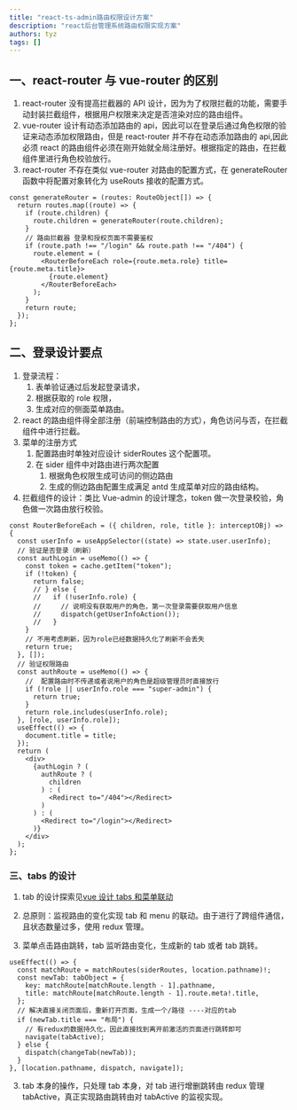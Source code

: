 ```yaml
---
title: "react-ts-admin路由权限设计方案"
description: "react后台管理系统路由权限实现方案"
authors: tyz
tags: []
---
```


<!--truncate-->

## 一、react-router 与 vue-router 的区别

1. react-router 没有提高拦截器的 API 设计，因为为了权限拦截的功能，需要手动封装拦截组件，根据用户权限来决定是否渲染对应的路由组件。
2. vue-router 设计有动态添加路由的 api，因此可以在登录后通过角色权限的验证来动态添加权限路由，但是 react-router 并不存在动态添加路由的 api,因此必须 react 的路由组件必须在刚开始就全局注册好。根据指定的路由，在拦截组件里进行角色校验放行。
3. react-router 不存在类似 vue-router 对路由的配置方式，在 generateRouter 函数中将配置对象转化为 useRouts 接收的配置方式。

```tsx
const generateRouter = (routes: RouteObject[]) => {
  return routes.map((route) => {
    if (route.children) {
      route.children = generateRouter(route.children);
    }
    // 路由拦截器 登录和授权页面不需要鉴权
    if (route.path !== "/login" && route.path !== "/404") {
      route.element = (
        <RouterBeforeEach role={route.meta.role} title={route.meta.title}>
          {route.element}
        </RouterBeforeEach>
      );
    }
    return route;
  });
};
```

## 二、登录设计要点

1. 登录流程：
   1. 表单验证通过后发起登录请求，
   2. 根据获取的 role 权限，
   3. 生成对应的侧面菜单路由。
2. react 的路由组件得全部注册（前端控制路由的方式），角色访问与否，在拦截组件中进行拦截。
3. 菜单的注册方式
   1. 配置路由时单独对应设计 siderRoutes 这个配置项。
   2. 在 sider 组件中对路由进行两次配置
      1. 根据角色权限生成可访问的侧边路由
      2. 生成的侧边路由配置生成满足 antd 生成菜单对应的路由结构。
4. 拦截组件的设计：类比 Vue-admin 的设计理念，token 做一次登录校验，角色做一次路由放行校验。

```tsx
const RouterBeforeEach = ({ children, role, title }: interceptOBj) => {
  const userInfo = useAppSelector((state) => state.user.userInfo);
  // 验证是否登录（刷新）
  const authLogin = useMemo(() => {
    const token = cache.getItem("token");
    if (!token) {
      return false;
      // } else {
      //   if (!userInfo.role) {
      //     // 说明没有获取用户的角色，第一次登录需要获取用户信息
      //     dispatch(getUserInfoAction());
      //   }
    }
    // 不用考虑刷新，因为role已经数据持久化了刷新不会丢失
    return true;
  }, []);
  // 验证权限路由
  const authRoute = useMemo(() => {
    //  配置路由时不传递或者说用户的角色是超级管理员时直接放行
    if (!role || userInfo.role === "super-admin") {
      return true;
    }
    return role.includes(userInfo.role);
  }, [role, userInfo.role]);
  useEffect(() => {
    document.title = title;
  });
  return (
    <div>
      {authLogin ? (
        authRoute ? (
          children
        ) : (
          <Redirect to="/404"></Redirect>
        )
      ) : (
        <Redirect to="/login"></Redirect>
      )}
    </div>
  );
};
```

### 三、tabs 的设计

1. tab 的设计探索见[vue 设计 tabs 和菜单联动](https://sunburst89757.github.io/my-blogs/blog/vue-login-design)

1. 总原则：监视路由的变化实现 tab 和 menu 的联动。由于进行了跨组件通信，且状态数量过多，使用 redux 管理。
1. 菜单点击路由跳转，tab 监听路由变化，生成新的 tab 或者 tab 跳转。

```tsx
useEffect(() => {
  const matchRoute = matchRoutes(siderRoutes, location.pathname)!;
  const newTab: tabObject = {
    key: matchRoute[matchRoute.length - 1].pathname,
    title: matchRoute[matchRoute.length - 1].route.meta!.title,
  };
  // 解决直接关闭页面后，重新打开页面，生成一个/路径 ----对应的tab
  if (newTab.title === "布局") {
    // 有redux的数据持久化，因此直接找到离开前激活的页面进行跳转即可
    navigate(tabActive);
  } else {
    dispatch(changeTab(newTab));
  }
}, [location.pathname, dispatch, navigate]);
```

3. tab 本身的操作，只处理 tab 本身，对 tab 进行增删跳转由 redux 管理 tabActive，真正实现路由跳转由对 tabActive 的监视实现。
